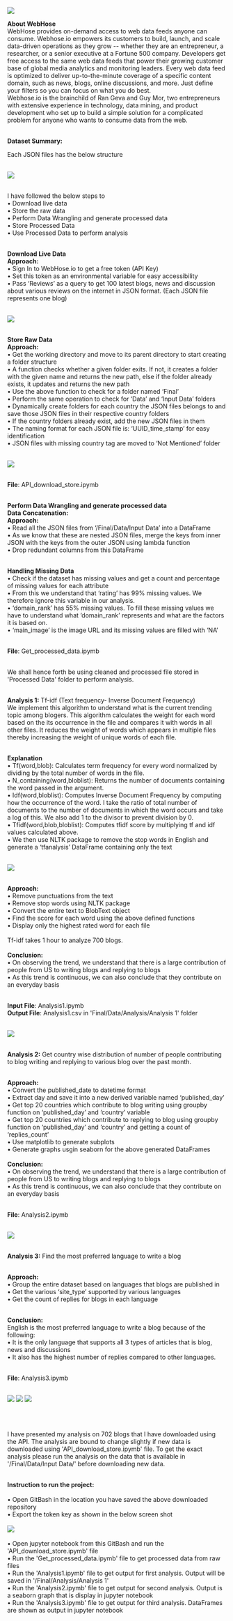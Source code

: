 
<img src="https://github.com/PrithviKamath/Live-Blog-Analysis/blob/master/Final/Extra/WebHose.io.png"></img> <br />

<b>About WebHose</b> <br />
WebHose provides on-demand access to web data feeds anyone can consume. Webhose.io empowers its customers to build, launch, and scale data-driven operations as they grow -- whether they are an entrepreneur, a researcher, or a senior executive at a Fortune 500 company. Developers get free access to the same web data feeds that power their growing customer base of global media analytics and monitoring leaders. Every web data feed is optimized to deliver up-to-the-minute coverage of a specific content domain, such as news, blogs, online discussions, and more. Just define your filters so you can focus on what you do best.  <br />
Webhose.io is the brainchild of Ran Geva and Guy Mor, two entrepreneurs with extensive experience in technology, data mining, and product development who set up to build a simple solution for a complicated problem for anyone who wants to consume data from the web. <br /> <br />

<b>Dataset Summary:</b> <br />

Each JSON files has the below structure <br /> <br />

<img src="https://github.com/PrithviKamath/Live-Blog-Analysis/blob/master/Final/Extra/Dataset%20Summary.PNG"></img> <br />  <br />

I have followed the below steps to  <br />
• Download live data <br />
• Store the raw data <br />
• Perform Data Wrangling and generate processed data <br />
• Store Processed Data <br />
• Use Processed Data to perform analysis <br /> <br />

<b>Download Live Data</b> <br />
<b>Approach:</b> <br />
• Sign In to WebHose.io to get a free token (API Key) <br />
• Set this token as an environmental variable for easy accessibility <br />
• Pass ‘Reviews’ as a query to get 100 latest blogs, news and discussion about various reviews on the internet in JSON format. (Each JSON file represents one blog) <br /> <br />

<img src="https://github.com/PrithviKamath/Live-Blog-Analysis/blob/master/Final/Extra/Download%20Data.PNG"></img> <br /> <br />

<b>Store Raw Data</b> <br />
<b>Approach:</b> <br />
• Get the working directory and move to its parent directory to start creating a folder structure <br />
• A function checks whether a given folder exits. If not, it creates a folder with the given name and returns the new path, else if the folder already exists, it updates and returns the new path <br />
• Use the above function to check for a folder named ‘Final’ <br />
• Perform the same operation to check for ‘Data’ and ‘Input Data’ folders <br />
• Dynamically create folders for each country the JSON files belongs to and save those JSON files in their respective country folders <br />
• If the country folders already exist, add the new JSON files in them <br />
• The naming format for each JSON file is: ‘UUID_time_stamp’ for easy identification <br />
• JSON files with missing country tag are moved to ‘Not Mentioned’ folder <br /> <br />

<img src="https://github.com/PrithviKamath/Live-Blog-Analysis/blob/master/Final/Extra/Data%20Storage.PNG"></img> <br /> <br />

<b>File</b>: API_download_store.ipymb <br /> <br />

<b>Perform Data Wrangling and generate processed data</b> <br />
<b>Data Concatenation:</b> <br />
<b>Approach:</b> <br />
• Read all the JSON files from ‘/Final/Data/Input Data’ into a DataFrame <br />
• As we know that these are nested JSON files, merge the keys from inner JSON with the keys from the outer JSON using lambda function <br />
• Drop redundant columns from this DataFrame <br /> <br />

<b>Handling Missing Data</b> <br />
• Check if the dataset has missing values and get a count and percentage of missing values for each attribute <br />
• From this we understand that ‘rating’ has 99% missing values. We therefore ignore this variable in our analysis. <br />
• ‘domain_rank’ has 55% missing values. To fill these missing values we have to understand what ‘domain_rank’ represents and what are the factors it is based on.  <br />
• ‘main_image’ is the image URL and its missing values are filled with ‘NA’ <br /> <br />

<b>File</b>: Get_processed_data.ipymb <br /> <br />

We shall hence forth be using cleaned and processed file stored in 'Processed Data' folder to perform analysis. <br /> <br />

<b>Analysis 1:</b> Tf-idf (Text frequency- Inverse Document Frequency) <br />
We implement this algorithm to understand what is the current trending topic among blogers. This algorithm calculates the weight for each word based on the its occurrence in the file and compares it with words in all other files. It reduces the weight of words which appears in multiple files thereby increasing the weight of unique words of each file. <br /> <br />

<b>Explanation</b> <br />
• Tf(word,blob): Calculates term frequency for every word normalized by dividing by the total number of words in the file. <br />
• N_containing(word,bloblist): Returns the number of documents containing the word passed in the argument. <br />
• Idf(word,bloblist): Computes Inverse Document Frequency by computing how the occurrence of the word. I take the ratio of total number of documents to the number of documents in which the word occurs and take a log of this. We also add 1 to the divisor to prevent division by 0. <br />
• Tfidf(word,blob,bloblist): Computes tfidf score by multiplying tf and idf values calculated above. <br />
• We then use NLTK package to remove the stop words in English and generate a ‘tfanalysis’ DataFrame containing only the text  <br /> <br />

<img src="https://github.com/PrithviKamath/Live-Blog-Analysis/blob/master/Final/Extra/tf-idf.PNG"></img>  <br /> <br />

<b>Approach:</b> <br />
• Remove punctuations from the text <br />
• Remove stop words using NLTK package <br />
• Convert the entire text to BlobText object <br />
• Find the score for each word using the above defined functions <br />
• Display only the highest rated word for each file <br />
 <br />
Tf-idf takes 1 hour to analyze 700 blogs. <br /> <br />
<b>Conclusion:</b> <br />
• On observing the trend, we understand that there is a large contribution of people from US to writing blogs and replying to blogs <br />
• As this trend is continuous, we can also conclude that they contribute on an everyday basis <br /> <br />

<b>Input File</b>: Analysis1.ipymb <br />
<b>Output File</b>: Analysis1.csv in 'Final/Data/Analysis/Analysis 1' folder<br /> <br />

<img src="https://github.com/PrithviKamath/Live-Blog-Analysis/blob/master/Final/Analysis/Analysis%201/Analysis%201.PNG"></img>  <br /> <br />

<b>Analysis 2:</b> Get country wise distribution of number of people contributing to blog writing and replying to various blog over the past month. <br /> <br />

<b>Approach:</b> <br />
• Convert the published_date to datetime format <br />
• Extract day and save it into a new derived variable named ‘published_day’ <br />
• Get top 20 countries which contribute to blog writing using groupby function on ‘published_day’ and ‘country’ variable <br />
• Get top 20 countries which contribute to replying to blog using groupby function on ‘published_day’ and ‘country’ and getting a count of ‘replies_count’ <br />
• Use matplotlib to generate subplots <br />
• Generate graphs usgin seaborn for the above generated DataFrames <br /> <br />
<b>Conclusion:</b> <br />
• On observing the trend, we understand that there is a large contribution of people from US to writing blogs and replying to blogs <br />
• As this trend is continuous, we can also conclude that they contribute on an everyday basis <br /> <br />

<b>File</b>: Analysis2.ipymb <br /> <br />

<img src="https://github.com/PrithviKamath/Live-Blog-Analysis/blob/master/Final/Analysis/Analysis%202/Analysis%202.PNG"></img>    <br /> <br />

<b>Analysis 3:</b> Find the most preferred language to write a blog <br /> <br />

<b>Approach:</b> <br />
• Group the entire dataset based on languages that blogs are published in <br />
• Get the various ‘site_type’ supported by various languages <br />
• Get the count of replies for blogs in each language <br /> <br />

<b>Conclusion:</b> <br />
English is the most preferred language to write a blog because of the following: <br />
• It is the only language that supports all 3 types of articles that is blog, news and discussions <br />
• It also has the highest number of replies compared to other languages. <br /> <br />

<b>File</b>: Analysis3.ipymb <br /> <br />

<img src="https://github.com/PrithviKamath/Live-Blog-Analysis/blob/master/Final/Analysis/Analysis%203/Analysis%203_1.PNG"></img>
<img src="https://github.com/PrithviKamath/Live-Blog-Analysis/blob/master/Final/Analysis/Analysis%203/Analysis%203_2.PNG"></img>
<img src="https://github.com/PrithviKamath/Live-Blog-Analysis/blob/master/Final/Analysis/Analysis%203/Analysis%203_3.PNG"></img>

 <br /> <br />

I have presented my analysis on 702 blogs that I have downloaded using the API. The analysis are bound to change slightly if new data is downloaded using 'API_download_store.ipymb' file. To get the exact analysis please run the analysis on the data that is available in '/Final/Data/Input Data/' before downloading new data.  <br />  <br />

<b>Instruction to run the project:</b> <br /> <br />
• Open GitBash in the location you have saved the above downloaded repository  <br />
• Export the token key as shown in the below screen shot <br /> <br />
<img src="https://github.com/PrithviKamath/Live-Blog-Analysis/blob/master/Final/Analysis/Analysis%203/Analysis%203_1.PNG"></img> <br /><br />
• Open jupyter notebook from this GitBash and run the 'API_download_store.ipymb' file <br />
• Run the 'Get_processed_data.ipymb' file to get processed data from raw files <br />
• Run the 'Analysis1.ipymb' file to get output for first analysis. Output will be saved in '/Final/Analysis/Analysis 1' <br />
• Run the 'Analysis2.ipymb' file to get output for second analysis. Output is a seaborn graph that is display in jupyter notebook <br />
• Run the 'Analysis3.ipymb' file to get output for third analysis. DataFrames are shown as output in jupyter notebook <br />
